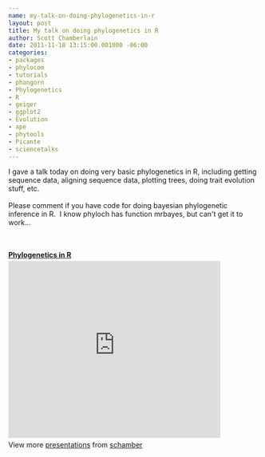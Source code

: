 ```yaml
--- 
name: my-talk-on-doing-phylogenetics-in-r
layout: post
title: My talk on doing phylogenetics in R
author: Scott Chamberlain
date: 2011-11-18 13:15:00.001000 -06:00
categories: 
- packages
- phylocom
- tutorials
- phangorn
- Phylogenetics
- R
- geiger
- ggplot2
- Evolution
- ape
- phytools
- Picante
- sciencetalks
---
```

I gave a talk today on doing very basic phylogenetics in R, including getting sequence data, aligning sequence data, plotting trees, doing trait evolution stuff, etc.<br /><br />Please comment if you have code for doing bayesian phylogenetic inference in R. &nbsp;I know phyloch has function mrbayes, but can't get it to work...<br /><br /><br /><div id="__ss_10222772" style="width: 425px;"><strong style="display: block; margin: 12px 0 4px;"><a href="http://www.slideshare.net/schamber/phylogenetics-in-r" target="_blank" title="Phylogenetics in R">Phylogenetics in R</a></strong> <iframe frameborder="0" height="355" marginheight="0" marginwidth="0" scrolling="no" src="http://www.slideshare.net/slideshow/embed_code/10222772" width="425"></iframe> <br /><div style="padding: 5px 0 12px;">View more <a href="http://www.slideshare.net/" target="_blank">presentations</a> from <a href="http://www.slideshare.net/schamber" target="_blank">schamber</a> </div></div>
